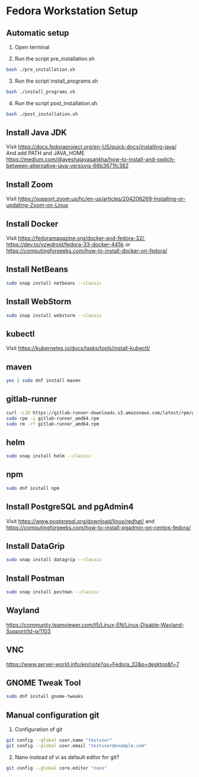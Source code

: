 # Fedora Workstation Setup

## Automatic setup
01. Open terminal

02. Run the script pre_installation.sh
```bash
bash ./pre_installation.sh
```

03. Run the script install_programs.sh
```bash
bash ./install_programs.sh
```

04. Run the script post_installation.sh
```bash
bash ./post_installation.sh
```

## Install Java JDK
Visit https://docs.fedoraproject.org/en-US/quick-docs/installing-java/<br>
And add PATH and JAVA_HOME https://medium.com/@ayeshajayasankha/how-to-install-and-switch-between-alternative-java-versions-66b3671fc382<br>

## Install Zoom
Visit https://support.zoom.us/hc/en-us/articles/204206269-Installing-or-updating-Zoom-on-Linux<br>

## Install Docker
Visit https://fedoramagazine.org/docker-and-fedora-32/, https://dev.to/yzwdroid/fedora-33-docker-445k or https://computingforgeeks.com/how-to-install-docker-on-fedora/<br>

## Install NetBeans
```bash
sudo snap install netbeans --classic
```

## Install WebStorm
```bash
sudo snap install webstorm --classic
```

## kubectl
Visit https://kubernetes.io/docs/tasks/tools/install-kubectl/<br>

## maven
```bash
yes | sudo dnf install maven
```

## gitlab-runner
```bash
curl -LJO https://gitlab-runner-downloads.s3.amazonaws.com/latest/rpm/gitlab-runner_amd64.rpm
sudo rpm -i gitlab-runner_amd64.rpm
sudo rm -rf gitlab-runner_amd64.rpm
```

## helm
```bash
sudo snap install helm --classic
```

## npm
```bash
sudo dnf install npm
```

## Install PostgreSQL and pgAdmin4
Visit https://www.postgresql.org/download/linux/redhat/ and https://computingforgeeks.com/how-to-install-pgadmin-on-centos-fedora/<br>

## Install DataGrip
```bash
sudo snap install datagrip --classic
```

## Install Postman
```bash
sudo snap install postman --classic
```

## Wayland
https://community.teamviewer.com/t5/Linux-EN/Linux-Disable-Wayland-Support/td-p/1103<br>

## VNC
https://www.server-world.info/en/note?os=Fedora_32&p=desktop&f=7<br>

## GNOME Tweak Tool
```bash
sudo dnf install gnome-tweaks
```

## Manual configuration git
01. Configuration of git
```bash
git config --global user.name "testuser"
git config --global user.email "testuser@example.com"
```
  
02. Nano instead of vi as default editor for git?
```bash
git config --global core.editor "nano"
```
